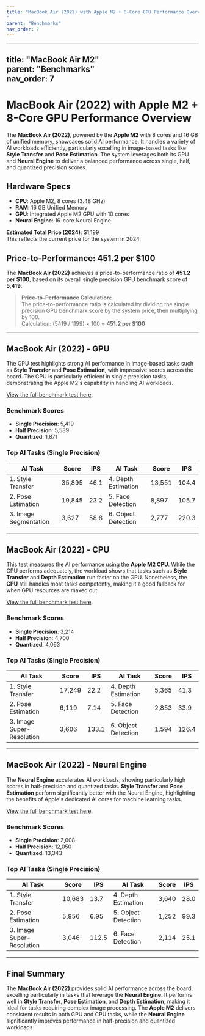 ```yaml
---
title: "MacBook Air (2022) with Apple M2 + 8-Core GPU Performance Overview  "
parent: "Benchmarks"
nav_order: 7
---
```

---
title: "MacBook Air M2"  
parent: "Benchmarks"  
nav_order: 7
---

# MacBook Air (2022) with Apple M2 + 8-Core GPU Performance Overview  

The **MacBook Air (2022)**, powered by the **Apple M2** with 8 cores and 16 GB of unified memory, showcases solid AI performance. It handles a variety of AI workloads efficiently, particularly excelling in image-based tasks like **Style Transfer** and **Pose Estimation**. The system leverages both its GPU and **Neural Engine** to deliver a balanced performance across single, half, and quantized precision scores.

## **Hardware Specs**

- **CPU**: Apple M2, 8 cores (3.48 GHz)
- **RAM**: 16 GB Unified Memory
- **GPU**: Integrated Apple M2 GPU with 10 cores
- **Neural Engine**: 16-core Neural Engine

**Estimated Total Price (2024)**: $1,199  
This reflects the current price for the system in 2024.

## **Price-to-Performance**: 451.2 per $100

The **MacBook Air (2022)** achieves a price-to-performance ratio of **451.2 per $100**, based on its overall single precision GPU benchmark score of **5,419**.

> **Price-to-Performance Calculation:**  
> The price-to-performance ratio is calculated by dividing the single precision GPU benchmark score by the system price, then multiplying by 100.  
> Calculation: (5419 / 1199) × 100 ≈ **451.2 per $100**

---

## **MacBook Air (2022) - GPU**

The GPU test highlights strong AI performance in image-based tasks such as **Style Transfer** and **Pose Estimation**, with impressive scores across the board. The GPU is particularly efficient in single precision tasks, demonstrating the Apple M2's capability in handling AI workloads.

[View the full benchmark test here](https://browser.geekbench.com/ai/v1/69902).

### **Benchmark Scores**

- **Single Precision**: 5,419  
- **Half Precision**: 5,589  
- **Quantized**: 1,871  

### **Top AI Tasks (Single Precision)**

| **AI Task**              | **Score** | **IPS** | **AI Task**              | **Score** | **IPS** |
|--------------------------|-----------|---------|--------------------------|-----------|---------|
| 1. Style Transfer         | 35,895    | 46.1    | 4. Depth Estimation       | 13,551    | 104.4   |
| 2. Pose Estimation        | 19,845    | 23.2    | 5. Face Detection         | 8,897     | 105.7   |
| 3. Image Segmentation     | 3,627     | 58.8    | 6. Object Detection       | 2,777     | 220.3   |

---

## **MacBook Air (2022) - CPU**

This test measures the AI performance using the **Apple M2 CPU**. While the CPU performs adequately, the workload shows that tasks such as **Style Transfer** and **Depth Estimation** run faster on the GPU. Nonetheless, the **CPU** still handles most tasks competently, making it a good fallback for when GPU resources are maxed out.

[View the full benchmark test here](https://browser.geekbench.com/ai/v1/69901).

### **Benchmark Scores**

- **Single Precision**: 3,214  
- **Half Precision**: 4,700  
- **Quantized**: 4,063  

### **Top AI Tasks (Single Precision)**

| **AI Task**              | **Score** | **IPS** | **AI Task**              | **Score** | **IPS** |
|--------------------------|-----------|---------|--------------------------|-----------|---------|
| 1. Style Transfer         | 17,249    | 22.2    | 4. Depth Estimation       | 5,365     | 41.3    |
| 2. Pose Estimation        | 6,119     | 7.14    | 5. Face Detection         | 2,853     | 33.9    |
| 3. Image Super-Resolution | 3,606     | 133.1   | 6. Object Detection       | 1,594     | 126.4   |

---

## **MacBook Air (2022) - Neural Engine**

The **Neural Engine** accelerates AI workloads, showing particularly high scores in half-precision and quantized tasks. **Style Transfer** and **Pose Estimation** perform significantly better with the Neural Engine, highlighting the benefits of Apple's dedicated AI cores for machine learning tasks.

[View the full benchmark test here](https://browser.geekbench.com/ai/v1/69904).

### **Benchmark Scores**

- **Single Precision**: 2,008  
- **Half Precision**: 12,050  
- **Quantized**: 13,343  

### **Top AI Tasks (Single Precision)**

| **AI Task**              | **Score** | **IPS** | **AI Task**              | **Score** | **IPS** |
|--------------------------|-----------|---------|--------------------------|-----------|---------|
| 1. Style Transfer         | 10,683    | 13.7    | 4. Depth Estimation       | 3,640     | 28.0    |
| 2. Pose Estimation        | 5,956     | 6.95    | 5. Object Detection       | 1,252     | 99.3    |
| 3. Image Super-Resolution | 3,046     | 112.5   | 6. Face Detection         | 2,114     | 25.1    |

---

## **Final Summary**

The **MacBook Air (2022)** provides solid AI performance across the board, excelling particularly in tasks that leverage the **Neural Engine**. It performs well in **Style Transfer**, **Pose Estimation**, and **Depth Estimation**, making it ideal for tasks requiring complex image processing. The **Apple M2** delivers consistent results in both GPU and CPU tasks, while the **Neural Engine** significantly improves performance in half-precision and quantized workloads.
